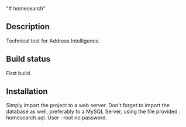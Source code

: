 "# homesearch" 
## Description
Technical test for Address Intelligence.

## Build status
First build.

## Installation
Simply import the project to a web server.
Don't forget to import the database as well, preferably to a MySQL Server, using the file provided : homesearch.sql.
User : root
no password.


